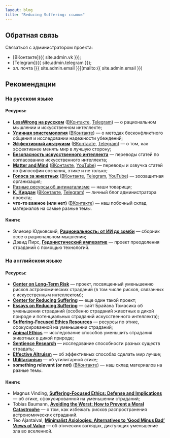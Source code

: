 ```yaml
---
layout: blog
title: "Reducing Suffering: ссылки"
---
```

## Обратная связь

Связаться с администратором проекта:
* [ВКонтакте]({{ site.admin.vk }});
* [Telegram]({{ site.admin.telegram }});
* эл. почта [{{ site.admin.email }}](mailto:{{ site.admin.email }})

## Рекомендации
### На русском языке

#### Ресурсы:

* **[LessWrong на русском](https://lesswrong.ru/)** ([ВКонтакте](https://vk.com/public65688570), [Telegram](https://t.me/lesswrong_ru_news)) — о рациональном мышлении и искусственном интеллекте;
* **[Уличная эпистемология](https://streetepistemology.ru/)** ([ВКонтакте](https://vk.com/street_epistemology)) — о методах бесконфликтного общения и исследовании надежности убеждений;
* **[Эффективный альтруизм](https://ea-ru.org/)** ([ВКонтакте](https://vk.com/public71205962), [Telegram](https://t.me/effectivealtruism)) — о том, как эффективнее менять мир в лучшую сторону;
* **[Безопасность искусственного интеллекта](https://aisafety.ru/)** — переводы статей по согласованию искусственного интеллекта;
* **[Matter and Mind](https://ubq124.wordpress.com)** ([ВКонтакте](https://vk.com/public44220375), [YouTube](https://www.youtube.com/c/MatterandMind)) — переводы и озвучка статей по философии сознания, этике и не только;
* **[Голоса за животных](https://voicesforanimals.ru/)** ([ВКонтакте](https://vk.com/voicesforanimals), [Telegram](https://t.me/voicesforanimals), [YouTube](https://www.youtube.com/voicesforanimals)) — зоозащитная организация;
* [Разные ресурсы об антинатализме](https://reducingsuffering.github.io/520.html) — наши товарищи;
* **[К. Кирдан](https://kkirdan.github.io/)** ([ВКонтакте](https://vk.com/kirdan), [Telegram](https://t.me/k_kirdan)) — личный блог администратора проекта;
* **что-то важное (или нет)** ([ВКонтакте](https://vk.com/public194967191)) — наш побочный склад материалов на самые разные темы.

#### Книги:

* Элиезер Юдковский, **[Рациональность: от ИИ до зомби](https://lesswrong.ru/285)** — сборник эссе о рациональном мышлении;
* Дэвид Пирс, **[Гедонистический императив](https://reducingsuffering.github.io/89.html)** — проект преодоления страданий с помощью технологий.

### На английском языке

#### Ресурсы:

* **[Center on Long-Term Risk](https://longtermrisk.org/)** — проект, посвященный уменьшению рисков астрономических страданий (в том числе рисков, связанных с искусственным интеллектом);
* **[Center for Reducing Suffering](https://centerforreducingsuffering.org/)** — еще один такой проект;
* **[Essays on Reducing Suffering](https://reducing-suffering.org/)** — сайт Брайана Томасика об уменьшении страданий (особенно страданий животных в дикой природе и потенциальных страданий искусственного интеллекта);
* **[Suffering-Focused Ethics Resources](https://suffering-focused-ethics.surge.sh/)** — ресурсы по этике, сфокусированной на уменьшении страданий;
* **[Animal Ethics](https://www.animal-ethics.org/)** — исследование способов уменьшить страдания животных в дикой природе;
* **[Sentience Research](https://sentience-research.org/)** — исследование способности разных существ страдать;
* **[Effective Altruism](https://www.effectivealtruism.org/)** — об эффективных способах сделать мир лучше;
* **[Utilitarianism](https://www.utilitarianism.net/)** — об утилитарной этике;
* **something relevant (or not)** ([ВКонтакте](https://vk.com/public195713045)) — наш склад материалов на разные темы.

#### Книги:

* Magnus Vinding, **[Suffering-Focused Ethics: Defense and Implications](https://magnusvinding.com/2020/05/31/suffering-focused-ethics-defense-and-implications/)** — об этике, сфокусированной на уменьшении страданий;
* Tobias Baumann, **[Avoiding the Worst: How to Prevent a Moral Catastrophe](https://centerforreducingsuffering.org/research/avoiding-the-worst/)** — о том, как избежать рисков распространения астрономических страданий.
* Teo Ajantaival, **[Minimalist Axiologies: Alternatives to ‘Good Minus Bad’ Views of Value](https://centerforreducingsuffering.org/books/minimalist-axiologies/)** — об этических взглядах, диктующих уменьшение зла во вселенной.

